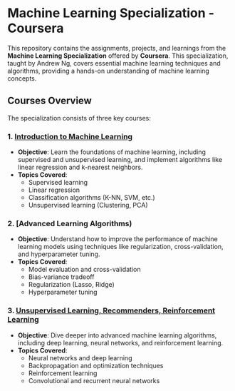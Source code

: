 # Machine Learning Specialization - Coursera

This repository contains the assignments, projects, and learnings from the **Machine Learning Specialization** offered by **Coursera**. This specialization, taught by Andrew Ng, covers essential machine learning techniques and algorithms, providing a hands-on understanding of machine learning concepts.

## Courses Overview

The specialization consists of three key courses:

### 1. [Introduction to Machine Learning](#1-introduction-to-machine-learning)
- **Objective**: Learn the foundations of machine learning, including supervised and unsupervised learning, and implement algorithms like linear regression and k-nearest neighbors.
- **Topics Covered**: 
  - Supervised learning
  - Linear regression
  - Classification algorithms (K-NN, SVM, etc.)
  - Unsupervised learning (Clustering, PCA)

### 2. [Advanced Learning Algorithms)
- **Objective**: Understand how to improve the performance of machine learning models using techniques like regularization, cross-validation, and hyperparameter tuning.
- **Topics Covered**: 
  - Model evaluation and cross-validation
  - Bias-variance tradeoff
  - Regularization (Lasso, Ridge)
  - Hyperparameter tuning

### 3. [Unsupervised Learning, Recommenders, Reinforcement Learning](#3-advanced-machine-learning-techniques)
- **Objective**: Dive deeper into advanced machine learning algorithms, including deep learning, neural networks, and reinforcement learning.
- **Topics Covered**:
  - Neural networks and deep learning
  - Backpropagation and optimization techniques
  - Reinforcement learning
  - Convolutional and recurrent neural networks
